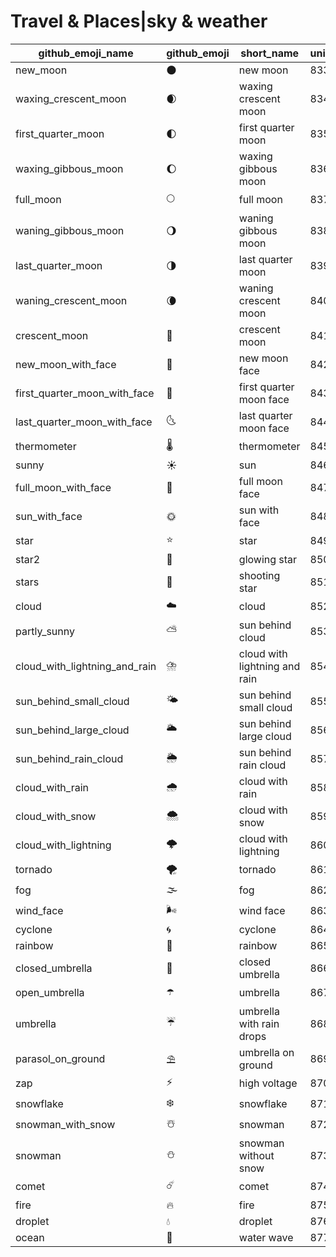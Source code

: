 # Travel & Places|sky & weather

|github_emoji_name|github_emoji|short_name|unicode_index|
|---|---|---|---|
|new_moon|:new_moon:|new moon|833|
|waxing_crescent_moon|:waxing_crescent_moon:|waxing crescent moon|834|
|first_quarter_moon|:first_quarter_moon:|first quarter moon|835|
|waxing_gibbous_moon|:waxing_gibbous_moon:|waxing gibbous moon|836|
|full_moon|:full_moon:|full moon|837|
|waning_gibbous_moon|:waning_gibbous_moon:|waning gibbous moon|838|
|last_quarter_moon|:last_quarter_moon:|last quarter moon|839|
|waning_crescent_moon|:waning_crescent_moon:|waning crescent moon|840|
|crescent_moon|:crescent_moon:|crescent moon|841|
|new_moon_with_face|:new_moon_with_face:|new moon face|842|
|first_quarter_moon_with_face|:first_quarter_moon_with_face:|first quarter moon face|843|
|last_quarter_moon_with_face|:last_quarter_moon_with_face:|last quarter moon face|844|
|thermometer|:thermometer:|thermometer|845|
|sunny|:sunny:|sun|846|
|full_moon_with_face|:full_moon_with_face:|full moon face|847|
|sun_with_face|:sun_with_face:|sun with face|848|
|star|:star:|star|849|
|star2|:star2:|glowing star|850|
|stars|:stars:|shooting star|851|
|cloud|:cloud:|cloud|852|
|partly_sunny|:partly_sunny:|sun behind cloud|853|
|cloud_with_lightning_and_rain|:cloud_with_lightning_and_rain:|cloud with lightning and rain|854|
|sun_behind_small_cloud|:sun_behind_small_cloud:|sun behind small cloud|855|
|sun_behind_large_cloud|:sun_behind_large_cloud:|sun behind large cloud|856|
|sun_behind_rain_cloud|:sun_behind_rain_cloud:|sun behind rain cloud|857|
|cloud_with_rain|:cloud_with_rain:|cloud with rain|858|
|cloud_with_snow|:cloud_with_snow:|cloud with snow|859|
|cloud_with_lightning|:cloud_with_lightning:|cloud with lightning|860|
|tornado|:tornado:|tornado|861|
|fog|:fog:|fog|862|
|wind_face|:wind_face:|wind face|863|
|cyclone|:cyclone:|cyclone|864|
|rainbow|:rainbow:|rainbow|865|
|closed_umbrella|:closed_umbrella:|closed umbrella|866|
|open_umbrella|:open_umbrella:|umbrella|867|
|umbrella|:umbrella:|umbrella with rain drops|868|
|parasol_on_ground|:parasol_on_ground:|umbrella on ground|869|
|zap|:zap:|high voltage|870|
|snowflake|:snowflake:|snowflake|871|
|snowman_with_snow|:snowman_with_snow:|snowman|872|
|snowman|:snowman:|snowman without snow|873|
|comet|:comet:|comet|874|
|fire|:fire:|fire|875|
|droplet|:droplet:|droplet|876|
|ocean|:ocean:|water wave|877|
